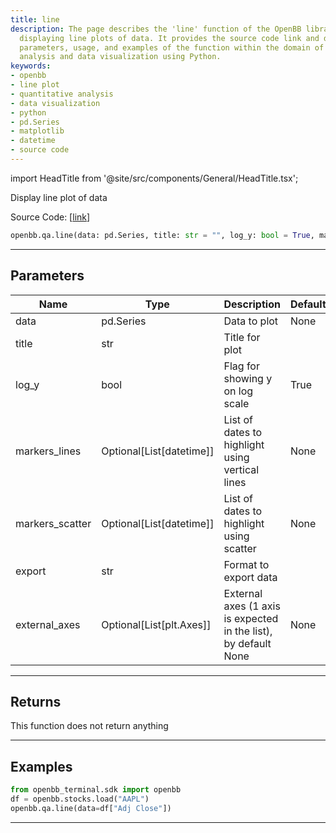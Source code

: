```yaml
---
title: line
description: The page describes the 'line' function of the OpenBB library, used for
  displaying line plots of data. It provides the source code link and details the
  parameters, usage, and examples of the function within the domain of quantitative
  analysis and data visualization using Python.
keywords:
- openbb
- line plot
- quantitative analysis
- data visualization
- python
- pd.Series
- matplotlib
- datetime
- source code
---
```


import HeadTitle from '@site/src/components/General/HeadTitle.tsx';

<HeadTitle title="line - Qa - Reference | OpenBB SDK Docs" />

Display line plot of data

Source Code: [[link](https://github.com/OpenBB-finance/OpenBBTerminal/tree/main/openbb_terminal/common/quantitative_analysis/qa_view.py#L938)]

```python
openbb.qa.line(data: pd.Series, title: str = "", log_y: bool = True, markers_lines: Optional[List[datetime.datetime]] = None, markers_scatter: Optional[List[datetime.datetime]] = None, export: str = "", external_axes: Optional[List[matplotlib.axes._axes.Axes]] = None)
```

---

## Parameters

| Name | Type | Description | Default | Optional |
| ---- | ---- | ----------- | ------- | -------- |
| data | pd.Series | Data to plot | None | False |
| title | str | Title for plot |  | True |
| log_y | bool | Flag for showing y on log scale | True | True |
| markers_lines | Optional[List[datetime]] | List of dates to highlight using vertical lines | None | True |
| markers_scatter | Optional[List[datetime]] | List of dates to highlight using scatter | None | True |
| export | str | Format to export data |  | True |
| external_axes | Optional[List[plt.Axes]] | External axes (1 axis is expected in the list), by default None | None | True |


---

## Returns

This function does not return anything

---

## Examples

```python
from openbb_terminal.sdk import openbb
df = openbb.stocks.load("AAPL")
openbb.qa.line(data=df["Adj Close"])
```

---
